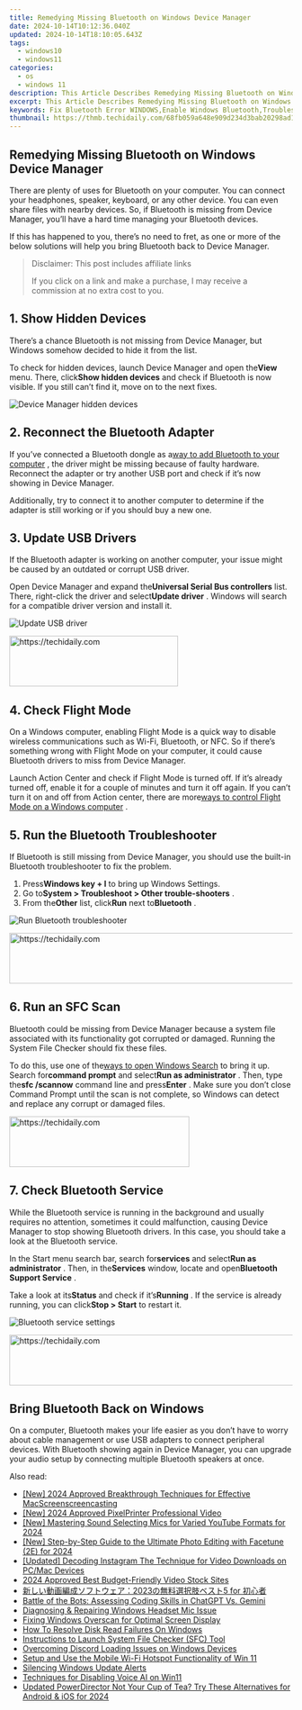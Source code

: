 ```yaml
---
title: Remedying Missing Bluetooth on Windows Device Manager
date: 2024-10-14T10:12:36.040Z
updated: 2024-10-14T18:10:05.643Z
tags:
  - windows10
  - windows11
categories:
  - os
  - windows 11
description: This Article Describes Remedying Missing Bluetooth on Windows Device Manager
excerpt: This Article Describes Remedying Missing Bluetooth on Windows Device Manager
keywords: Fix Bluetooth Error WINDOWS,Enable Windows Bluetooth,Troubleshoot Bluetooth Win,Restore Bluetooth Settings DMG,Activate Missing Bluetooth HW,Resolve Bluetooth Disconnect,Reinstate Bluetooth Manager
thumbnail: https://thmb.techidaily.com/68fb059a648e909d234d3bab20298ad1bdfcbd57c7ecdd3b24dbb573f2037e37.jpg
---
```


## Remedying Missing Bluetooth on Windows Device Manager

 There are plenty of uses for Bluetooth on your computer. You can connect your headphones, speaker, keyboard, or any other device. You can even share files with nearby devices. So, if Bluetooth is missing from Device Manager, you’ll have a hard time managing your Bluetooth devices.

 If this has happened to you, there’s no need to fret, as one or more of the below solutions will help you bring Bluetooth back to Device Manager.

>  Disclaimer: This post includes affiliate links
>
>  If you click on a link and make a purchase, I may receive a commission at no extra cost to you.
>

## 1\. Show Hidden Devices

 There’s a chance Bluetooth is not missing from Device Manager, but Windows somehow decided to hide it from the list.

 To check for hidden devices, launch Device Manager and open the**View** menu. There, click**Show hidden devices** and check if Bluetooth is now visible. If you still can’t find it, move on to the next fixes.

![Device Manager hidden devices](https://static1.makeuseofimages.com/wordpress/wp-content/uploads/2022/11/show-hidden-devices-1.jpg)

## 2\. Reconnect the Bluetooth Adapter

 If you’ve connected a Bluetooth dongle as a[way to add Bluetooth to your computer](https://www.makeuseof.com/tag/bluetooth-adapter-for-pc/) , the driver might be missing because of faulty hardware. Reconnect the adapter or try another USB port and check if it’s now showing in Device Manager.

 Additionally, try to connect it to another computer to determine if the adapter is still working or if you should buy a new one.

## 3\. Update USB Drivers

 If the Bluetooth adapter is working on another computer, your issue might be caused by an outdated or corrupt USB driver.

 Open Device Manager and expand the**Universal Serial Bus controllers** list. There, right-click the driver and select**Update driver** . Windows will search for a compatible driver version and install it.

![Update USB driver](https://static1.makeuseofimages.com/wordpress/wp-content/uploads/2022/11/update-driver-1-1.jpg)

<!-- affiliate ads begin -->
<a href="https://aligracehair.sjv.io/c/5597632/2047406/19272" target="_top" id="2047406">
  <img src="//a.impactradius-go.com/display-ad/19272-2047406" border="0" alt="https://techidaily.com" width="300" height="90"/>
</a>
<img height="0" width="0" src="https://aligracehair.sjv.io/i/5597632/2047406/19272" style="position:absolute;visibility:hidden;" border="0" />
<!-- affiliate ads end -->

## 4\. Check Flight Mode

 On a Windows computer, enabling Flight Mode is a quick way to disable wireless communications such as Wi-Fi, Bluetooth, or NFC. So if there’s something wrong with Flight Mode on your computer, it could cause Bluetooth drivers to miss from Device Manager.

 Launch Action Center and check if Flight Mode is turned off. If it’s already turned off, enable it for a couple of minutes and turn it off again. If you can’t turn it on and off from Action center, there are more[ways to control Flight Mode on a Windows computer](https://www.makeuseof.com/how-to-turn-airplane-mode-on-or-off-windows-11/) .

## 5\. Run the Bluetooth Troubleshooter

 If Bluetooth is still missing from Device Manager, you should use the built-in Bluetooth troubleshooter to fix the problem.

1. Press**Windows key + I** to bring up Windows Settings.
2. Go to**System > Troubleshoot > Other trouble-shooters** .
3. From the**Other** list, click**Run** next to**Bluetooth** .

![Run Bluetooth troubleshooter](https://static1.makeuseofimages.com/wordpress/wp-content/uploads/2022/11/bluetooth-troubleshooter-1.jpg)

<!-- affiliate ads begin -->
<a href="https://appsumo.8odi.net/c/5597632/2100534/7443" target="_top" id="2100534">
  <img src="//a.impactradius-go.com/display-ad/7443-2100534" border="0" alt="https://techidaily.com" width="728" height="90"/>
</a>
<img height="0" width="0" src="https://appsumo.8odi.net/i/5597632/2100534/7443" style="position:absolute;visibility:hidden;" border="0" />
<!-- affiliate ads end -->

## 6\. Run an SFC Scan

 Bluetooth could be missing from Device Manager because a system file associated with its functionality got corrupted or damaged. Running the System File Checker should fix these files.

 To do this, use one of the[ways to open Windows Search](https://www.makeuseof.com/windows-search-use-guide/) to bring it up. Search for**command prompt** and select**Run as administrator** . Then, type the**sfc /scannow** command line and press**Enter** . Make sure you don’t close Command Prompt until the scan is not complete, so Windows can detect and replace any corrupt or damaged files.

<!-- affiliate ads begin -->
<a href="https://bluettius.sjv.io/c/5597632/2139121/17108" target="_top" id="2139121">
  <img src="//a.impactradius-go.com/display-ad/17108-2139121" border="0" alt="https://techidaily.com" width="320" height="90"/>
</a>
<img height="0" width="0" src="https://bluettius.sjv.io/i/5597632/2139121/17108" style="position:absolute;visibility:hidden;" border="0" />
<!-- affiliate ads end -->

## 7\. Check Bluetooth Service

 While the Bluetooth service is running in the background and usually requires no attention, sometimes it could malfunction, causing Device Manager to stop showing Bluetooth drivers. In this case, you should take a look at the Bluetooth service.

 In the Start menu search bar, search for**services** and select**Run as administrator** . Then, in the**Services** window, locate and open**Bluetooth Support Service** .

 Take a look at its**Status** and check if it’s**Running** . If the service is already running, you can click**Stop > Start** to restart it.

![Bluetooth service settings](https://static1.makeuseofimages.com/wordpress/wp-content/uploads/2022/11/bluetooth-service-1.jpg)

<!-- affiliate ads begin -->
<a href="https://aligracehair.sjv.io/c/5597632/2006919/19272" target="_top" id="2006919">
  <img src="//a.impactradius-go.com/display-ad/19272-2006919" border="0" alt="https://techidaily.com" width="728" height="90"/>
</a>
<img height="0" width="0" src="https://aligracehair.sjv.io/i/5597632/2006919/19272" style="position:absolute;visibility:hidden;" border="0" />
<!-- affiliate ads end -->

## Bring Bluetooth Back on Windows

 On a computer, Bluetooth makes your life easier as you don’t have to worry about cable management or use USB adapters to connect peripheral devices. With Bluetooth showing again in Device Manager, you can upgrade your audio setup by connecting multiple Bluetooth speakers at once.

<ins class="adsbygoogle"
     style="display:block"
     data-ad-format="autorelaxed"
     data-ad-client="ca-pub-7571918770474297"
     data-ad-slot="1223367746"></ins>

<ins class="adsbygoogle"
     style="display:block"
     data-ad-client="ca-pub-7571918770474297"
     data-ad-slot="8358498916"
     data-ad-format="auto"
     data-full-width-responsive="true"></ins>

<span class="atpl-alsoreadstyle">Also read:</span>
<div><ul>
<li><a href="https://digital-screen-recording.techidaily.com/new-2024-approved-breakthrough-techniques-for-effective-macscreenscreencasting/"><u>[New] 2024 Approved Breakthrough Techniques for Effective MacScreenscreencasting</u></a></li>
<li><a href="https://video-capture.techidaily.com/new-2024-approved-pixelprinter-professional-video/"><u>[New] 2024 Approved PixelPrinter Professional Video</u></a></li>
<li><a href="https://youtube-web.techidaily.com/astering-sound-selecting-mics-for-varied-youtube-formats-for-2024/"><u>[New] Mastering Sound Selecting Mics for Varied YouTube Formats for 2024</u></a></li>
<li><a href="https://article-files.techidaily.com/new-step-by-step-guide-to-the-ultimate-photo-editing-with-facetune-2e-for-2024/"><u>[New] Step-by-Step Guide to the Ultimate Photo Editing with Facetune (2E) for 2024</u></a></li>
<li><a href="https://instagram-video-recordings.techidaily.com/updated-decoding-instagram-the-technique-for-video-downloads-on-pcmac-devices/"><u>[Updated] Decoding Instagram The Technique for Video Downloads on PC/Mac Devices</u></a></li>
<li><a href="https://youtube-webster.techidaily.com/approved-best-budget-friendly-video-stock-sites/"><u>2024 Approved Best Budget-Friendly Video Stock Sites</u></a></li>
<li><a href="https://discover-community.techidaily.com/20235-for/"><u>新しい動画編成ソフトウェア：2023の無料選択肢ベスト5 for 初心者</u></a></li>
<li><a href="https://tech-hub.techidaily.com/battle-of-the-bots-assessing-coding-skills-in-chatgpt-vs-gemini/"><u>Battle of the Bots: Assessing Coding Skills in ChatGPT Vs. Gemini</u></a></li>
<li><a href="https://win11-tips.techidaily.com/diagnosing-and-repairing-windows-headset-mic-issue/"><u>Diagnosing & Repairing Windows Headset Mic Issue</u></a></li>
<li><a href="https://win11-tips.techidaily.com/fixing-windows-overscan-for-optimal-screen-display/"><u>Fixing Windows Overscan for Optimal Screen Display</u></a></li>
<li><a href="https://win11-tips.techidaily.com/how-to-resolve-disk-read-failures-on-windows/"><u>How To Resolve Disk Read Failures On Windows</u></a></li>
<li><a href="https://win11-tips.techidaily.com/instructions-to-launch-system-file-checker-sfc-tool/"><u>Instructions to Launch System File Checker (SFC) Tool</u></a></li>
<li><a href="https://win11-tips.techidaily.com/overcoming-discord-loading-issues-on-windows-devices/"><u>Overcoming Discord Loading Issues on Windows Devices</u></a></li>
<li><a href="https://win11-tips.techidaily.com/setup-and-use-the-mobile-wi-fi-hotspot-functionality-of-win-11/"><u>Setup and Use the Mobile Wi-Fi Hotspot Functionality of Win 11</u></a></li>
<li><a href="https://win11-tips.techidaily.com/silencing-windows-update-alerts/"><u>Silencing Windows Update Alerts</u></a></li>
<li><a href="https://win11-tips.techidaily.com/techniques-for-disabling-voice-ai-on-win11/"><u>Techniques for Disabling Voice AI on Win11</u></a></li>
<li><a href="https://video-content-creator.techidaily.com/updated-powerdirector-not-your-cup-of-tea-try-these-alternatives-for-android-and-ios-for-2024/"><u>Updated PowerDirector Not Your Cup of Tea? Try These Alternatives for Android & iOS for 2024</u></a></li>
</ul></div>

